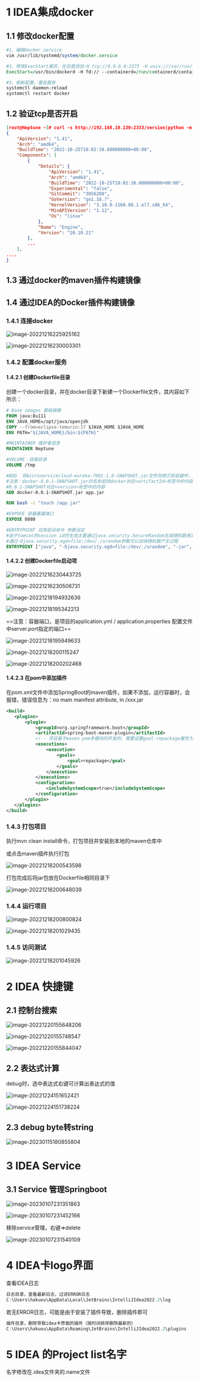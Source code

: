 # 1 IDEA集成docker

## 1.1 修改docker配置

```perl
#1、编辑docker.service
vim /usr/lib/systemd/system/docker.service

#2、修改ExecStart属性，在后面添加-H tcp://0.0.0.0:2375 -H unix:///var/run/docker.sock
ExecStart=/usr/bin/dockerd -H fd:// --containerd=/run/containerd/containerd.sock -H tcp://0.0.0.0:2333 -H unix:///var/run/docker.sock

#3、刷新配置，重启服务
systemctl daemon-reload
systemctl restart docker
```

## 1.2 **验证tcp是否开启**

```json
[root@Neptune ~]# curl -s http://192.168.10.130:2333/version|python -m json.tool
{
    "ApiVersion": "1.41",
    "Arch": "amd64",
    "BuildTime": "2022-10-25T18:02:38.000000000+00:00",
    "Components": [
        {
            "Details": {
                "ApiVersion": "1.41",
                "Arch": "amd64",
                "BuildTime": "2022-10-25T18:02:38.000000000+00:00",
                "Experimental": "false",
                "GitCommit": "3056208",
                "GoVersion": "go1.18.7",
                "KernelVersion": "3.10.0-1160.80.1.el7.x86_64",
                "MinAPIVersion": "1.12",
                "Os": "linux"
            },
            "Name": "Engine",
            "Version": "20.10.21"
        },
        ...
    ],
....
}
```

## 1.3 通过docker的maven插件构建镜像

## 1.4 通过IDEA的Docker插件构建镜像

### 1.4.1 连接docker

![image-20221216225925162](../images/image-20221216225925162.png)

![image-20221216230003301](../images/image-20221216230003301.png)

### 1.4.2 配置docker服务

#### 1.4.2.1 创建Dockerfile目录

创建一个docker目录，并在docker目录下新建一个Dockerfile文件，其内容如下所示：

```dockerfile
# Base images 基础镜像
FROM java:8u111
ENV JAVA_HOME=/opt/java/openjdk
COPY --from=eclipse-temurin:17 $JAVA_HOME $JAVA_HOME
ENV PATH="${JAVA_HOME}/bin:${PATH}"

#MAINTAINER 维护者信息
MAINTAINER Neptune

#VOLUME：挂载目录
VOLUME /tmp

#ADD  将microservicecloud-eureka-7001-1.0-SNAPSHOT.jar文件将拷贝到容器中，默认拷贝到根路径下
#注意：docker-0.0.1-SNAPSHOT.jar的名称前的docker对应<artifactId>标签中的内容，
#0.0.1-SNAPSHOT对应<version>标签中的内容
ADD docker-0.0.1-SNAPSHOT.jar app.jar

RUN bash -c "touch /app.jar"

#EXPOSE 容器暴露端口
EXPOSE 8080

#ENTRYPOINT 应用启动命令 参数设定
#由于tomcat的session id的生成主要通过java.security.SecureRandom生成随机数来实现，导致启动过程很慢
#通过-Djava.security.egd=file:/dev/./urandom参数可以加快随机数产生过程
ENTRYPOINT ["java", "-Djava.security.egd=file:/dev/./urandom", "-jar", "/app.jar"]
```

#### 1.4.2.2  **创建Dockerfile启动项**

![image-20221216230443725](../images/image-20221216230443725.png)

![image-20221216230506731](../images/image-20221216230506731.png)

![image-20221218194932636](../images/image-20221218194932636.png)

![image-20221218195342213](../images/image-20221218195342213.png)

==注意：容器端口，是项目的application.yml / application.properties 配置文件中server.port指定的端口==

![image-20221218195949633](../images/image-20221218195949633.png)

![image-20221218200115247](../images/image-20221218200115247.png)

![image-20221218200202468](../images/image-20221218200202468.png)

#### 1.4.2.3 在pom中添加插件

在pom.xml文件中添加SpringBoot的maven插件，如果不添加，运行容器时，会报错，错误信息为：no main manifest attribute, in /xxx.jar

```xml
<build>
   <plugins>
       <plugin>
           <groupId>org.springframework.boot</groupId>
           <artifactId>spring-boot-maven-plugin</artifactId>
           <!-- 项目基于maven pom多模块的开发的，需要设置goal-repackage属性为true，否则打包后文件依赖文件没有一起打包，然后镜像内没有可以运行的程序文件 -->
           <executions>
               <execution>
                   <goals>
                       <goal>repackage</goal>
                   </goals>
               </execution>
           </executions>
           <configuration>
               <includeSystemScope>true</includeSystemScope>
           </configuration>
       </plugin>
   </plugins>
</build>
```

### 1.4.3 打包项目

执行mvn clean install命令，打包项目并安装到本地的maven仓库中

或点击maven插件执行打包

![image-20221218200543598](../images/image-20221218200543598.png)

打包完成后将jar包放在Dockerfile相同目录下

![image-20221218200648039](../images/image-20221218200648039.png)

### 1.4.4  运行项目

![image-20221218200800824](../images/image-20221218200800824.png)

![image-20221218201029435](../images/image-20221218201029435.png)

### 1.4.5 访问测试

![image-20221218201045926](../images/image-20221218201045926.png)

# 2 IDEA 快捷键

## 2.1 控制台搜索

![image-20221220155648206](../images/image-20221220155648206.png)

![image-20221220155748547](../images/image-20221220155748547.png)

![image-20221220155844047](../images/image-20221220155844047.png)

## 2.2 表达式计算

debug时，选中表达式右键可计算出表达式的值

![image-20221224151652421](../images/image-20221224151652421.png)

![image-20221224151738224](../images/image-20221224151738224.png)

## 2.3 debug byte转string

![image-20230115180855804](../images/image-20230115180855804.png)

# 3 IDEA Service

## 3.1 Service 管理Springboot

![image-20230107231351863](../images/image-20230107231351863.png)

![image-20230107231452166](../images/image-20230107231452166.png)

移除service管理，右键=>delete

![image-20230107231540109](../images/image-20230107231540109.png)

# 4 IDEA卡logo界面

查看IDEA日志

```powershell
日志目录，查看最新日志，过滤ERROR日志
C:\Users\hakuou\AppData\Local\JetBrains\IntelliJIdea2022.2\log
```

若无ERROR日志，可能是由于安装了插件导致，删除插件即可

```powershell
插件目录，删除导致idea卡界面的插件（按时间排序删除最新的）
C:\Users\hakuou\AppData\Roaming\JetBrains\IntelliJIdea2022.2\plugins
```

# 5 IDEA 的Project list名字

名字修改在.idea文件夹的.name文件